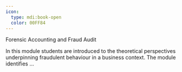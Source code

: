 ```yaml
---
icon:
  type: mdi:book-open
  color: 00FF84
---
```

Forensic Accounting and Fraud Audit

In this module students are introduced to the theoretical perspectives underpinning fraudulent behaviour in a business context. The module identifies  ... 
